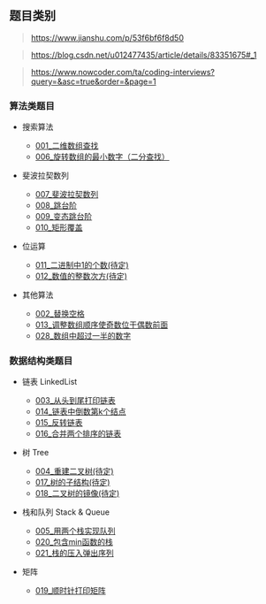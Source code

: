 ## 题目类别

> https://www.jianshu.com/p/53f6bf6f8d50

> https://blog.csdn.net/u012477435/article/details/83351675#_1

> https://www.nowcoder.com/ta/coding-interviews?query=&asc=true&order=&page=1

### 算法类题目

- 搜索算法
    - [001_二维数组查找](https://github.com/pchen12567/Leetcode/tree/master/%E5%89%91%E6%8C%87offer/001_%E4%BA%8C%E7%BB%B4%E6%95%B0%E7%BB%84%E6%9F%A5%E6%89%BE)
    - [006_旋转数组的最小数字（二分查找）](https://github.com/pchen12567/Leetcode/tree/master/%E5%89%91%E6%8C%87offer/006_%E6%97%8B%E8%BD%AC%E6%95%B0%E7%BB%84%E7%9A%84%E6%9C%80%E5%B0%8F%E6%95%B0%E5%AD%97)

- 斐波拉契数列
    - [007_斐波拉契数列](https://github.com/pchen12567/Leetcode/tree/master/%E5%89%91%E6%8C%87offer/007_%E6%96%90%E6%B3%A2%E6%8B%89%E5%A5%91%E6%95%B0%E5%88%97)
    - [008_跳台阶](https://github.com/pchen12567/Leetcode/tree/master/%E5%89%91%E6%8C%87offer/008_%E8%B7%B3%E5%8F%B0%E9%98%B6)
    - [009_变态跳台阶](https://github.com/pchen12567/Leetcode/tree/master/%E5%89%91%E6%8C%87offer/009_%E5%8F%98%E6%80%81%E8%B7%B3%E5%8F%B0%E9%98%B6)
    - [010_矩形覆盖](https://github.com/pchen12567/Leetcode/tree/master/%E5%89%91%E6%8C%87offer/010_%E7%9F%A9%E5%BD%A2%E8%A6%86%E7%9B%96)    

- 位运算
    - [011_二进制中1的个数(待定)]()
    - [012_数值的整数次方(待定)]()
    
- 其他算法
    - [002_替换空格](https://github.com/pchen12567/Leetcode/tree/master/%E5%89%91%E6%8C%87offer/002_%E6%9B%BF%E6%8D%A2%E7%A9%BA%E6%A0%BC)
    - [013_调整数组顺序使奇数位于偶数前面](https://github.com/pchen12567/Leetcode/tree/master/%E5%89%91%E6%8C%87offer/013_%E8%B0%83%E6%95%B4%E6%95%B0%E7%BB%84%E9%A1%BA%E5%BA%8F%E4%BD%BF%E5%A5%87%E6%95%B0%E4%BD%8D%E4%BA%8E%E5%81%B6%E6%95%B0%E5%89%8D%E9%9D%A2)
    - [028_数组中超过一半的数字](https://github.com/pchen12567/Leetcode/tree/master/%E5%89%91%E6%8C%87offer/028_%E6%95%B0%E7%BB%84%E4%B8%AD%E5%87%BA%E7%8E%B0%E8%B6%85%E8%BF%87%E4%B8%80%E5%8D%8A%E7%9A%84%E6%95%B0%E5%AD%97)
          
### 数据结构类题目
- 链表 LinkedList
    - [003_从头到尾打印链表](https://github.com/pchen12567/Leetcode/tree/master/%E5%89%91%E6%8C%87offer/003_%E4%BB%8E%E5%B0%BE%E5%88%B0%E5%A4%B4%E6%89%93%E5%8D%B0%E9%93%BE%E8%A1%A8)
    - [014_链表中倒数第k个结点](https://github.com/pchen12567/Leetcode/tree/master/%E5%89%91%E6%8C%87offer/014_%E9%93%BE%E8%A1%A8%E4%B8%AD%E5%80%92%E6%95%B0%E7%AC%ACk%E4%B8%AA%E7%BB%93%E7%82%B9)
    - [015_反转链表](https://github.com/pchen12567/Leetcode/tree/master/%E5%89%91%E6%8C%87offer/015_%E5%8F%8D%E8%BD%AC%E9%93%BE%E8%A1%A8)
    - [016_合并两个排序的链表](https://github.com/pchen12567/Leetcode/tree/master/%E5%89%91%E6%8C%87offer/016_%E5%90%88%E5%B9%B6%E4%B8%A4%E4%B8%AA%E6%8E%92%E5%BA%8F%E7%9A%84%E9%93%BE%E8%A1%A8)
    
- 树 Tree
    - [004_重建二叉树(待定)]()
    - [017_树的子结构(待定)]()
    - [018_二叉树的镜像(待定)]()

- 栈和队列 Stack & Queue
    - [005_用两个栈实现队列](https://github.com/pchen12567/Leetcode/tree/master/%E5%89%91%E6%8C%87offer/005_%E7%94%A8%E4%B8%A4%E4%B8%AA%E6%A0%88%E6%9D%A5%E5%AE%9E%E7%8E%B0%E9%98%9F%E5%88%97)
    - [020_包含min函数的栈](https://github.com/pchen12567/Leetcode/tree/master/%E5%89%91%E6%8C%87offer/020_%E5%8C%85%E5%90%ABmin%E5%87%BD%E6%95%B0%E7%9A%84%E6%A0%88)
    - [021_栈的压入弹出序列](https://github.com/pchen12567/Leetcode/tree/master/%E5%89%91%E6%8C%87offer/021_%E6%A0%88%E7%9A%84%E5%8E%8B%E5%85%A5%E5%BC%B9%E5%87%BA%E5%BA%8F%E5%88%97)
    
- 矩阵
    - [019_顺时针打印矩阵](https://github.com/pchen12567/Leetcode/tree/master/%E5%89%91%E6%8C%87offer/019_%E9%A1%BA%E6%97%B6%E9%92%88%E6%89%93%E5%8D%B0%E7%9F%A9%E9%98%B5) 